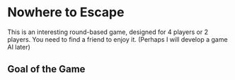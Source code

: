# Nowhere to Escape

This is an interesting round-based game, designed for 4 players or 2 players. You need to find a friend to enjoy it. (Perhaps I will develop a game AI later)

## Goal of the Game


